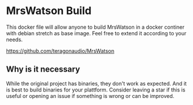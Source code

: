 # MrsWatson Build

This docker file will allow anyone to build MrsWatson in a docker continer with debian stretch as base image. Feel free to extend it according to your needs.

https://github.com/teragonaudio/MrsWatson


## Why is it necessary 
While the original project has binaries, they don't work as expected. And it is best to build binaries for your plattform. 
Consider leaving a star if this is useful or opening an issue if something is wrong or can be improved.

